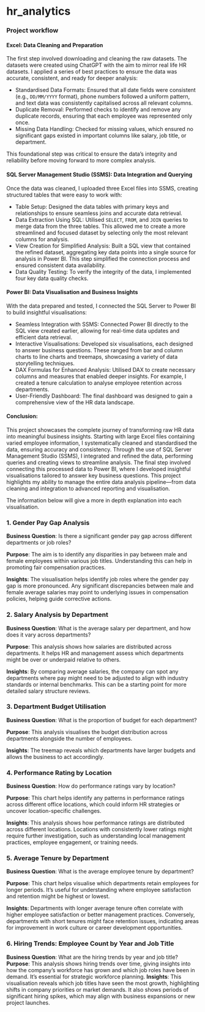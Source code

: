 # hr_analytics
 
### Project workflow
#### Excel: Data Cleaning and Preparation

The first step involved downloading and cleaning the raw datasets. The datasets were created using ChatGPT with the aim to mirror real life HR datasets. I applied a series of best practices to ensure the data was accurate, consistent, and ready for deeper analysis:
- Standardised Data Formats: Ensured that all date fields were consistent (e.g., `DD/MM/YYYY` format), phone numbers followed a uniform pattern, and text data was consistently capitalised across all relevant columns.
- Duplicate Removal: Performed checks to identify and remove any duplicate records, ensuring that each employee was represented only once.
- Missing Data Handling: Checked for missing values, which ensured no significant gaps existed in important columns like salary, job title, or department.

This foundational step was critical to ensure the data’s integrity and reliability before moving forward to more complex analysis.

#### SQL Server Management Studio (SSMS): Data Integration and Querying

Once the data was cleaned, I uploaded three Excel files into SSMS, creating structured tables that were easy to work with:
- Table Setup: Designed the data tables with primary keys and relationships to ensure seamless joins and accurate data retrieval.
- Data Extraction Using SQL: Utilised `SELECT`, `FROM`, and `JOIN` queries to merge data from the three tables. This allowed me to create a more streamlined and focused dataset by selecting only the most relevant columns for analysis.
- View Creation for Simplified Analysis: Built a SQL view that contained the refined dataset, aggregating key data points into a single source for analysis in Power BI. This step simplified the connection process and ensured consistent data availability.
- Data Quality Testing: To verify the integrity of the data, I implemented four key data quality checks. 

#### Power BI: Data Visualisation and Business Insights

With the data prepared and tested, I connected the SQL Server to Power BI to build insightful visualisations:
- Seamless Integration with SSMS: Connected Power BI directly to the SQL view created earlier, allowing for real-time data updates and efficient data retrieval.
- Interactive Visualisations: Developed six visualisations, each designed to answer business questions. These ranged from bar and column charts to line charts and treemaps, showcasing a variety of data storytelling techniques.
- DAX Formulas for Enhanced Analysis: Utilised DAX to create necessary columns and measures that enabled deeper insights. For example, I created a tenure calculation to analyse employee retention across departments.
- User-Friendly Dashboard: The final dashboard was designed to gain a comprehensive view of the HR data landscape.

#### Conclusion:
This project showcases the complete journey of transforming raw HR data into meaningful business insights. Starting with large Excel files containing varied employee information, I systematically cleaned and standardised the data, ensuring accuracy and consistency. Through the use of SQL Server Management Studio (SSMS), I integrated and refined the data, performing queries and creating views to streamline analysis. 
The final step involved connecting this processed data to Power BI, where I developed insightful visualisations tailored to answer key business questions. This project highlights my ability to manage the entire data analysis pipeline—from data cleaning and integration to advanced reporting and visualisation.

The information below will give a more in depth explanation into each visualisation.
### 1. Gender Pay Gap Analysis

**Business Question**: Is there a significant gender pay gap across different departments or job roles?

**Purpose**: The aim is to identify any disparities in pay between male and female employees within various job titles. Understanding this can help in promoting fair compensation practices.

**Insights**: The visualisation helps identify job roles where the gender pay gap is more pronounced. Any significant discrepancies between male and female average salaries may point to underlying issues in compensation policies, helping guide corrective actions.

### 2. Salary Analysis by Department
**Business Question**: What is the average salary per department, and how does it vary across departments?

**Purpose**: This analysis shows how salaries are distributed across departments. It helps HR and management assess which departments might be over or underpaid relative to others.

**Insights**: By comparing average salaries, the company can spot any departments where pay might need to be adjusted to align with industry standards or internal benchmarks. This can be a starting point for more detailed salary structure reviews.

### 3. Department Budget Utilisation

**Business Question**: What is the proportion of budget for each department?

**Purpose**: This analysis visualises the budget distribution across departments alongside the number of employees. 

**Insights**: The treemap reveals which departments have larger budgets and allows the business to act accordingly. 

### 4. Performance Rating by Location

**Business Question**: How do performance ratings vary by location?

**Purpose**: This chart helps identify any patterns in performance ratings across different office locations, which could inform HR strategies or uncover location-specific challenges.

**Insights**: This analysis shows how performance ratings are distributed across different locations. Locations with consistently lower ratings might require further investigation, such as understanding local management practices, employee engagement, or training needs.

### 5. Average Tenure by Department

**Business Question**: What is the average employee tenure by department?

**Purpose**: This chart helps visualise which departments retain employees for longer periods. It’s useful for understanding where employee satisfaction and retention might be highest or lowest.

**Insights**: Departments with longer average tenure often correlate with higher employee satisfaction or better management practices. Conversely, departments with short tenures might face retention issues, indicating areas for improvement in work culture or career development opportunities.

### 6. Hiring Trends: Employee Count by Year and Job Title

**Business Question**: What are the hiring trends by year and job title?
**Purpose**: This analysis shows hiring trends over time, giving insights into how the company’s workforce has grown and which job roles have been in demand. It’s essential for strategic workforce planning.
**Insights**: This visualisation reveals which job titles have seen the most growth, highlighting shifts in company priorities or market demands. It also shows periods of significant hiring spikes, which may align with business expansions or new project launches.

